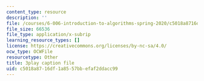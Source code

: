 ```yaml
---
content_type: resource
description: ''
file: /courses/6-006-introduction-to-algorithms-spring-2020/c5018a8716df1a8557bbefaf2ddacc99_5cF5Bgv59Sc.srt
file_size: 66536
file_type: application/x-subrip
learning_resource_types: []
license: https://creativecommons.org/licenses/by-nc-sa/4.0/
ocw_type: OCWFile
resourcetype: Other
title: 3play caption file
uid: c5018a87-16df-1a85-57bb-efaf2ddacc99
---
```

